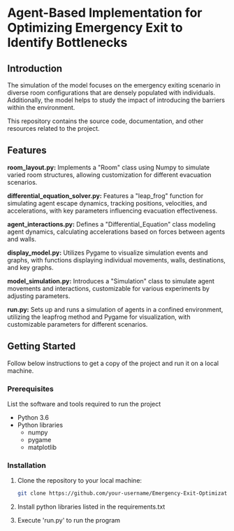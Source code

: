 # Agent-Based Implementation for Optimizing Emergency Exit to Identify Bottlenecks

## Introduction
The simulation of the model focuses on the emergency exiting scenario in diverse room configurations that are densely populated with individuals. Additionally, the model helps to study the impact of introducing the barriers within the environment.

This repository contains the source code, documentation, and other resources related to the project.

## Features
**room_layout.py:** Implements a "Room" class using Numpy to simulate varied room structures, allowing customization for different evacuation scenarios.

**differential_equation_solver.py:** Features a "leap_frog" function for simulating agent escape dynamics, tracking positions, velocities, and accelerations, with key parameters influencing evacuation effectiveness.

**agent_interactions.py:** Defines a "Differential_Equation" class modeling agent dynamics, calculating accelerations based on forces between agents and walls.

**display_model.py:** Utilizes Pygame to visualize simulation events and graphs, with functions displaying individual movements, walls, destinations, and key graphs.

**model_simulation.py:** Introduces a "Simulation" class to simulate agent movements and interactions, customizable for various experiments by adjusting parameters.

**run.py:** Sets up and runs a simulation of agents in a confined environment, utilizing the leapfrog method and Pygame for visualization, with customizable parameters for different scenarios.

## Getting Started
Follow below instructions to get a copy of the project and run it on a local machine.

### Prerequisites
List the software and tools required to run the project
- Python 3.6
- Python libraries
  - numpy
  - pygame
  - matplotlib

### Installation
1. Clone the repository to your local machine:
   ```sh
   git clone https://github.com/your-username/Emergency-Exit-Optimization.git

2. Install python libraries listed in the requirements.txt

3. Execute 'run.py' to run the program